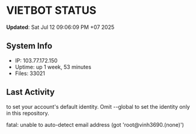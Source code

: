 # VIETBOT STATUS
**Updated**: Sat Jul 12 09:06:09 PM +07 2025

## System Info
- IP: 103.77.172.150
- Uptime: up 1 week, 53 minutes
- Files: 33021

## Last Activity

to set your account's default identity.
Omit --global to set the identity only in this repository.

fatal: unable to auto-detect email address (got 'root@vinh3690.(none)')
